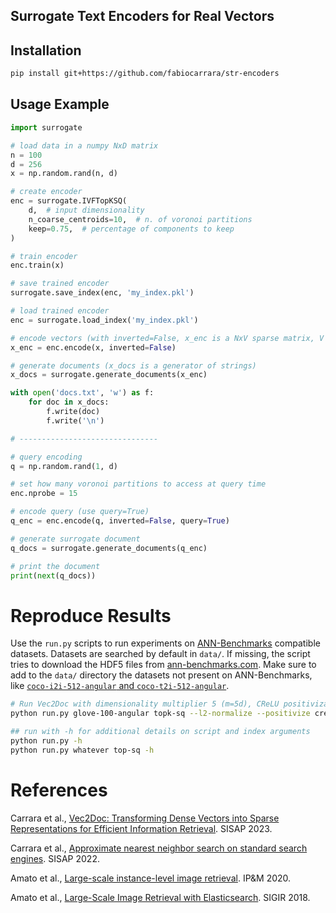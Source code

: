 Surrogate Text Encoders for Real Vectors
---

## Installation

```sh
pip install git+https://github.com/fabiocarrara/str-encoders
```

## Usage Example
```python
import surrogate

# load data in a numpy NxD matrix
n = 100
d = 256
x = np.random.rand(n, d)

# create encoder
enc = surrogate.IVFTopKSQ(
    d,  # input dimensionality
    n_coarse_centroids=10,  # n. of voronoi partitions
    keep=0.75,  # percentage of components to keep
)

# train encoder
enc.train(x)

# save trained encoder
surrogate.save_index(enc, 'my_index.pkl')

# load trained encoder
enc = surrogate.load_index('my_index.pkl')

# encode vectors (with inverted=False, x_enc is a NxV sparse matrix, V = vocab size)
x_enc = enc.encode(x, inverted=False)

# generate documents (x_docs is a generator of strings)
x_docs = surrogate.generate_documents(x_enc)

with open('docs.txt', 'w') as f:
    for doc in x_docs:
        f.write(doc)
        f.write('\n')

# -------------------------------

# query encoding
q = np.random.rand(1, d)

# set how many voronoi partitions to access at query time
enc.nprobe = 15

# encode query (use query=True)
q_enc = enc.encode(q, inverted=False, query=True)

# generate surrogate document
q_docs = surrogate.generate_documents(q_enc)

# print the document
print(next(q_docs))
```

# Reproduce Results
Use the `run.py` scripts to run experiments on [ANN-Benchmarks](https://github.com/erikbern/ann-benchmarks?tab=readme-ov-file#data-sets) compatible datasets. Datasets are searched by default in `data/`. If missing, the script tries to download the HDF5 files from [ann-benchmarks.com](http://ann-benchmarks.com). Make sure to add to the `data/` directory the datasets not present on ANN-Benchmarks, like [`coco-i2i-512-angular` and `coco-t2i-512-angular`](https://github.com/fabiocarrara/str-encoders/releases/tag/v0.1.3).

```bash
# Run Vec2Doc with dimensionality multiplier 5 (m=5d), CReLU positivization, keeping 75% of top magnitude components, s=10000
python run.py glove-100-angular topk-sq --l2-normalize --positivize crelu --dim-multiplier 5 --keep 0.75 --sq-factor 10000 --seed 42 

## run with -h for additional details on script and index arguments
python run.py -h
python run.py whatever top-sq -h
```

# References
Carrara et al., [Vec2Doc: Transforming Dense Vectors into Sparse Representations for Efficient Information Retrieval](https://doi.org/10.1007/978-3-031-46994-7_18). SISAP 2023.

Carrara et al., [Approximate nearest neighbor search on standard search engines](https://link.springer.com/chapter/10.1007/978-3-031-17849-8_17). SISAP 2022.

Amato et al., [Large-scale instance-level image retrieval](https://www.sciencedirect.com/science/article/pii/S0306457319301682). IP&M 2020.

Amato et al., [Large-Scale Image Retrieval with Elasticsearch](https://dl.acm.org/doi/abs/10.1145/3209978.3210089). SIGIR 2018.
